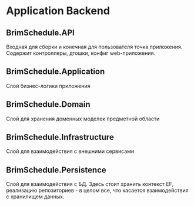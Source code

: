 # Application Backend

## BrimSchedule.API
Входная для сборки и конечная для пользователя точка приложения. Содержит контроллеры, дтошки, конфиг web-приложения.

## BrimSchedule.Application
Слой бизнес-логики приложения

## BrimSchedule.Domain
Слой для хранения доменных моделек предметной области

## BrimSchedule.Infrastructure
Слой для взаимодействия с внешними сервисами

## BrimSchedule.Persistence
Слой для взаимодействия с БД. Здесь стоит хранить контекст EF, реализацию репозиториев - в целом все, что касается взаимодействия с хранилищем данных.
